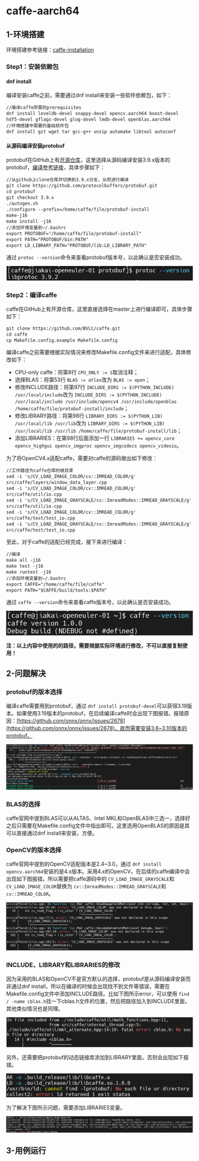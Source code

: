 # caffe-aarch64

## 1-环境搭建

环境搭建参考链接：[caffe-installation](https://caffe.berkeleyvision.org/installation.html)

### Step1：安装依赖包

#### **dnf install**

编译安装caffe之前，需要通过dnf install来安装一些软件依赖包，如下：

```
//编译caffe所需的prerequisites
dnf install leveldb-devel snappy-devel opencv.aarch64 boost-devel hdf5-devel gflags-devel glog-devel lmdb-devel openblas.aarch64
//环境搭建中需要的基础软件包
dnf install git wget tar gcc-g++ unzip automake libtool autoconf
```

#### **从源码编译安装protobuf**

protobuf在GitHub上有[开源仓库](https://github.com/protocolbuffers/protobuf/tree/3.9.x)，这里选择从源码编译安装3.9.x版本的protobuf，[编译参考链接](https://github.com/protocolbuffers/protobuf/blob/3.9.x/src/README.md)，具体步骤如下：

```
//从github上clone仓库并切换到3.9.x分支，从而进行编译
git clone https://github.com/protocolbuffers/protobuf.git
cd protobuf
git checkout 3.9.x
./autogen.sh
./configure --prefix=/home/caffe/file/protobuf-install
make-j16
make install -j16
//添加环境变量到~/.bashrc
export PROTOBUF="/home/caffe/file/protobuf-install"
export PATH="PROTOBUF/bin:PATH"
export LD_LIBRARY_PATH="PROTOBUF/lib:LD_LIBRARY_PATH"
```

通过 `protoc --version`命令来查看protobuf版本号，以此确认是否安装成功。

![1719976691441](image/caffe-aarch64/1719976691441.png)

### Step2：编译caffe

caffe在GitHub上有开源仓库，这里直接选择在master上进行编译即可，具体步骤如下：

```
git clone https://github.com/BVLC/caffe.git
cd caffe
cp Makefile.config.example Makefile.config
```

编译caffe之前需要根据实际情况来修改Makefile.config文件来进行适配，具体修改如下：

* CPU-only caffe：将第8行 `CPU_ONLY := 1`取消注释；
* 选择BLAS：将第53行 `BLAS := atlas`改为 `BLAS := open`；
* 修改INCLUDE路径：将第97行 `INCLUDE_DIRS := $(PYTHON_INCLUDE) /usr/local/include`改为 `INCLUDE_DIRS := $(PYTHON_INCLUDE) /usr/local/include /usr/include/opencv4 /usr/include/openblas /home/caffe/file/protobuf-install/include`；
* 修改LIBRARY路径：将第98行 `LIBRARY_DIRS := $(PYTHON_LIB) /usr/local/lib /usr/lib`改为 `LIBRARY_DIRS := $(PYTHON_LIB) /usr/local/lib /usr/lib /home/caffe/file/protobuf-install/lib`；
* 添加LIBRARIES：在第98行后面添加一行 `LIBRARIES += opencv_core opencv_highgui opencv_imgproc opencv_imgcodecs opencv_videoio`。

为了将OpenCV4.x适配caffe，需要对caffe的源码做出如下修改：

```
//工作路径为caffe仓库的根目录
sed -i 's/CV_LOAD_IMAGE_COLOR/cv::IMREAD_COLOR/g' src/caffe/layers/window_data_layer.cpp
sed -i 's/CV_LOAD_IMAGE_COLOR/cv::IMREAD_COLOR/g' src/caffe/util/io.cpp
sed -i 's/CV_LOAD_IMAGE_GRAYSCALE/cv::ImreadModes::IMREAD_GRAYSCALE/g' src/caffe/util/io.cpp
sed -i 's/CV_LOAD_IMAGE_COLOR/cv::IMREAD_COLOR/g' src/caffe/test/test_io.cpp
sed -i 's/CV_LOAD_IMAGE_GRAYSCALE/cv::ImreadModes::IMREAD_GRAYSCALE/g' src/caffe/test/test_io.cpp
```

至此，对于caffe的适配已经完成，接下来进行编译：

```
//编译
make all -j16
make test -j16
make runtest -j16
//添加环境变量到~/.bashrc
export CAFFE="/home/caffe/file/caffe"
export PATH="$CAFFE/build/tools:$PATH"
```

通过 `caffe --version`命令来查看caffe版本号，以此确认是否安装成功。

![1719978648183](image/caffe-aarch64/1719978648183.png)

**注：以上内容中使用的的路径，需要根据实际环境进行修改，不可以直接复制使用！**

## 2-问题解决

### protobuf的版本选择

编译caffe需要用到protobuf，通过 `dnf install protobuf-devel`可以获得3.19版本。如果使用3.19版本的protobuf，在后续编译caffe时会出现下图报错。报错原因：[https://github.com/onnx/onnx/issues/2678](https://github.com/onnx/onnx/issues/2678)，故而需要安装3.6~3.10版本的protobuf。

![1719975540919](image/caffe-aarch64/1719975540919.png)

### BLAS的选择

caffe官网中提到BLAS可以从ALTAS、Intel MKL和OpenBLAS中三选一，选择好之后只需要在Makefile.config文件中指出即可。这里选用OpenBLAS的原因是其可以直接通过dnf install来安装，方便。

### OpenCV的版本选择

caffe官网中提到的OpenCV适配版本是2.4~3.0，通过 `dnf install opencv.aarch64`安装的是4.x版本。采用4.x的OpenCV，在后续的caffe编译中会出现如下图报错。所以需要把caffe源码中的 `CV_LOAD_IMAGE_GRAYSCALE`和 `CV_LOAD_IMAGE_COLOR`替换为 `cv::ImreadModes::IMREAD_GRAYSCALE`和 `cv::IMREAD_COLOR`。

![1719979529451](image/caffe-aarch64/1719979529451.png)

### INCLUDE、LIBRARY和LIBRARIES的修改

因为采用的BLAS和OpenCV不是官方默认的选择，protobuf是从源码编译安装而非通过dnf install，所以在编译的时候会出现找不到文件等错误，需要在Makefile.config文件中添加INCLUDE路径。比如下图所示error，可以使用 `find / -name cblas.h`找一下cblas.h文件的位置，然后把路径加入到INCLUDE里面，其他类似情况也是同理。

![1719980345851](image/caffe-aarch64/1719980345851.png)

另外，还需要把protobuf的动态链接库添加到LIBRARY里面，否则会出现如下报错。

![1719980731586](image/caffe-aarch64/1719980731586.png)

为了解决下图所示问题，需要添加LIBRARIES变量。

![1719980886558](image/caffe-aarch64/1719980886558.png)

## 3-用例运行
